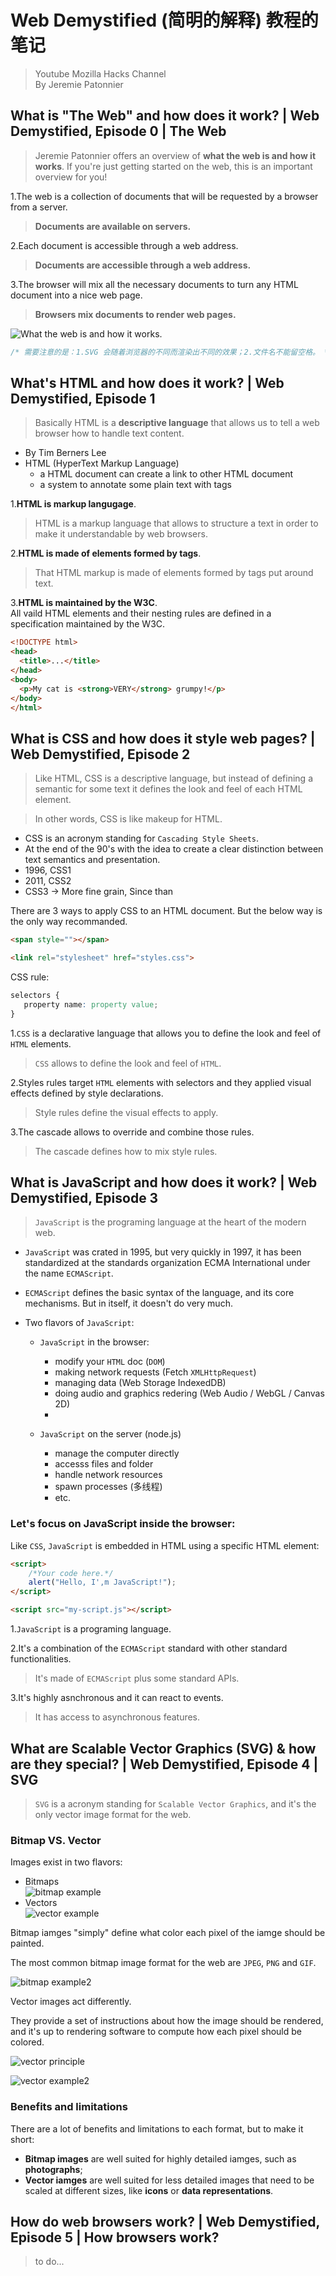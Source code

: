 # Web Demystified (简明的解释) 教程的笔记  
> Youtube Mozilla Hacks Channel    
> By Jeremie Patonnier  

## What is "The Web" and how does it work? | Web Demystified, Episode 0 | The Web
> Jeremie Patonnier offers an overview of **what the web is and how it works**. If you're just getting started on the web, this is an important overview for you!  

1.The web is a collection of documents that will be requested by a browser from a server.  
> **Documents are available on servers.**  

2.Each document is accessible through a web address.  
> **Documents are accessible through a web address.**  

3.The browser will mix all the necessary documents to turn any HTML document into a nice web page.  
> **Browsers mix documents to render web pages.**  

![What the web is and how it works.](images/what-the-web-is-and-how-it-works.png)  

```c
/* 需要注意的是：1.SVG 会随着浏览器的不同而渲染出不同的效果；2.文件名不能留空格。 */
```

## What's HTML and how does it work? | Web Demystified, Episode 1  

> Basically HTML is a **descriptive language** that allows us to tell a web browser how to handle text content.  

* By Tim Berners Lee  
* HTML (HyperText Markup Language)
  * a HTML document can create a link to other HTML document  
  * a system to annotate some plain text with tags

1.**HTML is markup langugage**.  
> HTML is a markup language that allows to structure a text in order to make it understandable by web browsers.   

2.**HTML is made of elements formed by tags**.  
> That HTML markup is made of elements formed by tags put around text.  

3.**HTML is maintained by the W3C**.  
All vaild HTML elements and their nesting rules are defined in a specification maintained by the W3C.  

```html
<!DOCTYPE html>
<head>
  <title>...</title>    
</head>
<body>
  <p>My cat is <strong>VERY</strong> grumpy!</p>
</body>
</html>
```

## What is CSS and how does it style web pages? | Web Demystified, Episode 2  
> Like HTML, CSS is a descriptive language, but instead of defining a semantic for some text it defines the look and feel of each HTML element.  

> In other words, CSS is like makeup for HTML.  

* CSS is an acronym standing for `Cascading Style Sheets`.  
* At the end of the 90's with the idea to create a clear distinction between text semantics and presentation.
 * 1996, CSS1
 * 2011, CSS2  
 * CSS3 -> More fine grain, Since than  

 There are 3 ways to apply CSS to an HTML document. But the below way is the only way recommanded.  

```html
<span style=""></span>
```

 ```html
 <link rel="stylesheet" href="styles.css">
 ```  

 CSS rule:  
 ```css
 selectors {
    property name: property value;
 }
 ```

1.`CSS` is a declarative language that allows you to define the look and feel of `HTML` elements.  
> `CSS` allows to define the look and feel of `HTML`.  

2.Styles rules target `HTML` elements with selectors and they applied visual effects defined by style declarations.  
> Style rules define the visual effects to apply.  

3.The cascade allows to override and combine those rules.  
> The cascade defines how to mix style rules.  


## What is JavaScript and how does it work? | Web Demystified, Episode 3  
> `JavaScript` is the programing language at the heart of the modern web.  

* `JavaScript` was crated in 1995, but very quickly in 1997, it has been standardized at the standards organization ECMA International under the name `ECMAScript`.  
* `ECMAScript` defines the basic syntax of the language, and its core mechanisms. But in itself, it doesn't do very much.  

* Two flavors of `JavaScript`:  
    * `JavaScript` in the browser:  
        * modify your `HTML` doc (`DOM`)  
        * making network requests (Fetch `XMLHttpRequest`)  
        * managing data (Web Storage IndexedDB)  
        * doing audio and graphics redering (Web Audio / WebGL / Canvas 2D)  
        *  

    * `JavaScript` on the server (node.js)  
        * manage the computer directly  
        * accesss files and folder  
        * handle network resources  
        * spawn processes (多线程)
        * etc.

### Let's focus on JavaScript inside the browser:  

Like `CSS`, `JavaScript` is embedded in HTML using a specific HTML element:  

```html
<script>
    /*Your code here.*/
    alert("Hello, I',m JavaScript!");
</script>
```

```html
<script src="my-script.js"></script>
```

1.`JavaScript` is a programing language.  

2.It's a combination of the `ECMAScript` standard with other standard functionalities.  
> It's made of `ECMAScript` plus some standard APIs.  

3.It's highly asnchronous and it can react to events.  
> It has access to asynchronous features.  


## What are Scalable Vector Graphics (SVG) & how are they special? | Web Demystified, Episode 4  | SVG
> `SVG` is a acronym standing for `Scalable Vector Graphics`, and it's the only vector image format for the web.  

### Bitmap VS. Vector  

Images exist in two flavors:  
* Bitmaps  
![bitmap example](images/bitmap.png)
* Vectors  
![vector example](images/vector.png)

Bitmap iamges "simply" define what color each pixel of the iamge should be painted.  

The most common bitmap image format for the web are `JPEG`, `PNG` and `GIF`.  

![bitmap example2](images/bitmap2.png)  

Vector images act differently.  

They provide a set of instructions about how the image should be rendered, and it's up to rendering software to compute how each pixel should be colored.    

![vector principle](images/vector-principle.png)  

![vector example2](images/vector2.png)  

### Benefits and limitations  

There are a lot of benefits and limitations to each format, but to make it short:  
* **Bitmap images** are well suited for highly detailed iamges, such as **photographs**;  
* **Vector iamges** are well suited for less detailed images that need to be scaled at different sizes, like **icons** or **data representations**.

## How do web browsers work? | Web Demystified, Episode 5  | How browsers work?
> to do...
